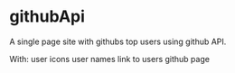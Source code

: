 # githubApi



A single page site with githubs top users using github API.

With:
  user icons
  user names
  link to users github page
